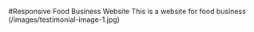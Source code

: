 #Responsive Food Business Website
This is a website for food business
(/images/testimonial-image-1.jpg)

